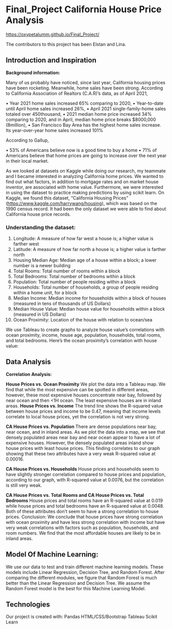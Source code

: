# Final_Project California House Price Analysis

https://oxypetalumm.github.io/Final_Project/

The contributors to this project has been Elstan and Lina.

## Introduction and Inspiration

**Background information:**

Many of us probably have noticed, since last year, California housing prices have been rocketing. Meanwhile, home sales have been strong. According to California Association of Realtors (C.A.R)’s data, as of April 2021,

•	Year 2021 home sales increased 65% comparing to 2020,
•	Year-to-date until April home sales increased 26%,
•	April 2021 single-family-home sales totaled over 450thousand,
•	2021 median home price increased 34% comparing to 2020, and in April, median home price breaks $8000,000 (8million),
•	San Francisco Bay Area has the highest home sales increase. Its year-over-year home sales increased 101%

According to Gallup, 

•	53% of Americans believe now is a good time to buy a home
•	71% of Americans believe that home prices are going to increase over the next year in their local market.

As we looked at datasets on Kaggle while doing our research, my teammate and I became interested in analyzing California home prices. We wanted to find out what factors, in addition to mortgage rates and on market house inventor, are associated with home value. Furthermore, we were interested in using the dataset to practice making predictions by using scikit learn.
On Kaggle, we found this dataset, “California Housing Prices” (https://www.kaggle.com/harrywang/housing), which was based on the 1990 census record. It had been the only dataset we were able to find about California house price records. 

### Understanding the dataset:
1. Longitude: A measure of how far west a house is; a higher value is farther west
2. Latitude: A measure of how far north a house is; a higher value is farther north
3. Housing Median Age: Median age of a house within a block; a lower number is a newer building
4. Total Rooms: Total number of rooms within a block
5. Total Bedrooms: Total number of bedrooms within a block
6. Population: Total number of people residing within a block
7. Households: Total number of households, a group of people residing within a home unit, for a block
8. Median Income: Median income for households within a block of houses (measured in tens of thousands of US Dollars)
9. Median House Value: Median house value for households within a block (measured in US Dollars)
10. Ocean Proximity: Location of the house with relation to ocean/sea

We use Tableau to create graphs to analyze house value’s correlations with ocean proximity, income, house age, population, households, total rooms, and total bedrooms.
Here’s the ocean proximity’s correlation with house value:

## Data Analysis
 
**Correlation Analysis:**
 
**House Prices vs. Ocean Proximity**
We plot the data into a Tableau map. We find that while the most expensive can be spotted in different areas, however, these most expensive houses concentrate near bay, followed by near ocean and then <1H ocean. The least expensive houses are in inland areas.
**House Prices vs. Income**
The trend line shows the R-squared value between house prices and income to be 0.47, meaning that income levels correlate to local house prices, yet the correlation is not very strong.
 
**CA House Prices vs. Population**
There are dense populations near bay, near ocean, and in inland areas. As we plot the data into a map, we see that densely populated areas near bay and near ocean appear to have a lot of expensive houses. However, the densely populated areas inland show house prices with least house prices. This finding correlates to our graph showing that these two attributes have a very weak R-squared value at 0.00016.
 
**CA House Prices vs. Households**
House prices and households seem to have slightly stronger correlation compared to house prices and population, according to our graph, with R-squared value at 0.0076, but the correlation is still very weak.
 
**CA House Prices vs. Total Rooms and CA House Prices vs. Total Bedrooms**
House prices and total rooms have an R-squared value at 0.019 while house prices and total bedrooms have an R-squared value at 0.0048. Both of these attributes don’t seem to have a strong correlation to house prices.
Conclusion:
We conclude that house prices have strong correlation with ocean proximity and have less strong correlation with income but have very weak correlations with factors such as population, households, and room numbers. We find that the most affordable houses are likely to be in inland areas.
 

## Model Of Machine Learning:
We use our data to test and train different machine learning models. These models include Linear Regression, Decision Tree, and Random Forest.
After comparing the different modules, we figure that Random Forest is much better than the Linear Regression and Decision Tree. We assume the Random Forest model is the best for this Machine Learning Model. 

## Technologies
Our project is created with:
Pandas 
HTML/CSS/Bootstrap
Tableau
Scikit Learn 
